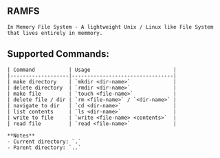 ## RAMFS  
    In Memory File System - A lightweight Unix / Linux like File System that lives entirely in memmory.  
## Supported Commands:  
    | Command           | Usage                           |
    |-------------------|---------------------------------|
    | make directory    | `mkdir <dir-name>`              |
    | delete directory  | `rmdir <dir-name>`              |
    | make file         | `touch <file-name>`             |
    | delete file / dir | `rm <file-name>` / `<dir-name>` |
    | navigate to dir   | `cd <dir-name>`                 |
    | list contents     | `ls <dir-name>`                 |
    | write to file     | `write <file-name> <contents>`  |
    | read file         | `read <file-name>`              |

    **Notes**  
    - Current directory: `.`  
    - Parent directory: `..`
